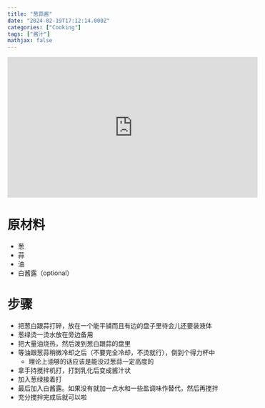 ```yaml
---
title: "葱蒜酱"
date: "2024-02-19T17:12:14.000Z"
categories: ["Cooking"]
tags: ["酱汁"]
mathjax: false
---
```


<iframe width="560" height="315" src="https://www.youtube.com/embed/k1Tw8ameqeg?si=aK4kA2JO9xSZ18zK" title="YouTube video player" frameborder="0" allow="accelerometer; autoplay; clipboard-write; encrypted-media; gyroscope; picture-in-picture; web-share" allowfullscreen></iframe>

# 原材料

- 葱
- 蒜
- 油
- 白酱露（optional）

# 步骤

- 把葱白跟蒜打碎，放在一个能平铺而且有边的盘子里待会儿还要装液体
- 葱绿烫一烫水放在旁边备用
- 把大量油烧热，然后泼到葱白跟蒜的盘里
- 等油跟葱蒜稍微冷却之后（不要完全冷却，不烫就行），倒到个得力杯中
  - 理论上油够的话应该是能没过葱蒜一定高度的
- 拿手持搅拌机打，打到乳化后变成酱汁状
- 加入葱绿接着打
- 最后加入白酱露。如果没有就加一点水和一些盐调味作替代，然后再搅拌
- 充分搅拌完成后就可以啦




